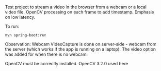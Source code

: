 Test project to stream a video in the browser from a webcam or a local video file.
OpenCV processing on each frame to add timestamp.
Emphasis on low latency.

To run:

```
mvn spring-boot:run
```
Observation:
Webcam VideoCapture is done on server-side - webcam from the server (which works if the app is running on a laptop).
The video option was added for when there is no webcam.

OpenCV must be correctly installed. OpenCV 3.2.0 used here